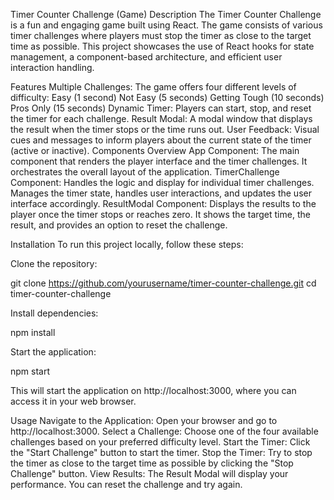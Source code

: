 Timer Counter Challenge (Game)
Description
The Timer Counter Challenge is a fun and engaging game built using React. The game consists of various timer challenges where players must stop the timer as close to the target time as possible. This project showcases the use of React hooks for state management, a component-based architecture, and efficient user interaction handling.

Features
Multiple Challenges: The game offers four different levels of difficulty:
Easy (1 second)
Not Easy (5 seconds)
Getting Tough (10 seconds)
Pros Only (15 seconds)
Dynamic Timer: Players can start, stop, and reset the timer for each challenge.
Result Modal: A modal window that displays the result when the timer stops or the time runs out.
User Feedback: Visual cues and messages to inform players about the current state of the timer (active or inactive).
Components Overview
App Component: The main component that renders the player interface and the timer challenges. It orchestrates the overall layout of the application.
TimerChallenge Component: Handles the logic and display for individual timer challenges. Manages the timer state, handles user interactions, and updates the user interface accordingly.
ResultModal Component: Displays the results to the player once the timer stops or reaches zero. It shows the target time, the result, and provides an option to reset the challenge.

Installation
To run this project locally, follow these steps:

Clone the repository:

git clone https://github.com/yourusername/timer-counter-challenge.git
cd timer-counter-challenge

Install dependencies:

npm install

Start the application:

npm start

This will start the application on http://localhost:3000, where you can access it in your web browser.

Usage
Navigate to the Application: Open your browser and go to http://localhost:3000.
Select a Challenge: Choose one of the four available challenges based on your preferred difficulty level.
Start the Timer: Click the "Start Challenge" button to start the timer.
Stop the Timer: Try to stop the timer as close to the target time as possible by clicking the "Stop Challenge" button.
View Results: The Result Modal will display your performance. You can reset the challenge and try again.
